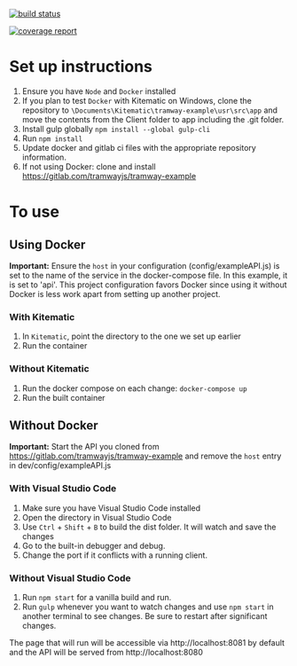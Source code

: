 [![build status](https://gitlab.com/tramwayjs/tramway-connection-example/badges/master/build.svg)](https://gitlab.com/tramwayjs/tramway-connection-example/commits/master)

[![coverage report](https://gitlab.com/tramwayjs/tramway-connection-example/badges/master/coverage.svg)](https://gitlab.com/tramwayjs/tramway-connection-example/commits/master)

# Set up instructions
1. Ensure you have `Node` and `Docker` installed
2. If you plan to test `Docker` with Kitematic on Windows, clone the repository to `\Documents\Kitematic\tramway-example\usr\src\app` and move the contents from the Client folder to app including the .git folder.
3. Install gulp globally `npm install --global gulp-cli`
4. Run `npm install`
5. Update docker and gitlab ci files with the appropriate repository information.
6. If not using Docker: clone and install https://gitlab.com/tramwayjs/tramway-example

# To use

## Using Docker

**Important:** Ensure the `host` in your configuration (config/exampleAPI.js) is set to the name of the service in the docker-compose file. In this example, it is set to 'api'. This project configuration favors Docker since using it without Docker is less work apart from setting up another project.

### With Kitematic
1. In `Kitematic`, point the directory to the one we set up earlier
2. Run the container

### Without Kitematic
1. Run the docker compose on each change: `docker-compose up`
2. Run the built container

## Without Docker

**Important:** Start the API you cloned from https://gitlab.com/tramwayjs/tramway-example and remove the `host` entry in dev/config/exampleAPI.js

### With Visual Studio Code
1. Make sure you have Visual Studio Code installed
2. Open the directory in Visual Studio Code
3. Use `Ctrl` + `Shift` + `B` to build the dist folder. It will watch and save the changes
4. Go to the built-in debugger and debug.
5. Change the port if it conflicts with a running client.

### Without Visual Studio Code
1. Run `npm start` for a vanilla build and run.
2. Run `gulp` whenever you want to watch changes and use `npm start` in another terminal to see changes. Be sure to restart after significant changes.

The page that will run will be accessible via http://localhost:8081 by default and the API will be served from http://localhost:8080
